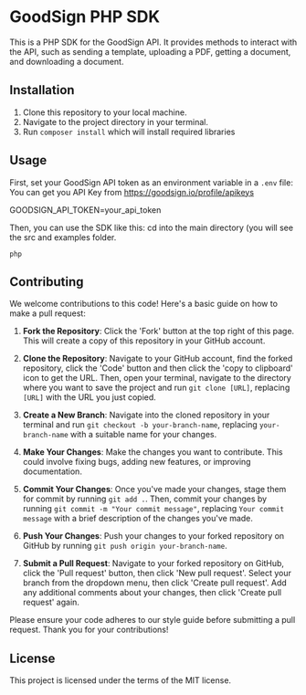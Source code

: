 # GoodSign PHP SDK

This is a PHP SDK for the GoodSign API. It provides methods to interact with the API, such as sending a template, uploading a PDF, getting a document, and downloading a document.

## Installation

1. Clone this repository to your local machine.
2. Navigate to the project directory in your terminal.
3. Run `composer install` which will install required libraries 

## Usage

First, set your GoodSign API token as an environment variable in a `.env` file:
You can get you API Key from https://goodsign.io/profile/apikeys


GOODSIGN_API_TOKEN=your_api_token


Then, you can use the SDK like this:
cd into the main directory (you will see the src and examples folder. 
```
php
```

## Contributing

We welcome contributions to this code! Here's a basic guide on how to make a pull request:

1. **Fork the Repository**: Click the 'Fork' button at the top right of this page. This will create a copy of this repository in your GitHub account.

2. **Clone the Repository**: Navigate to your GitHub account, find the forked repository, click the 'Code' button and then click the 'copy to clipboard' icon to get the URL. Then, open your terminal, navigate to the directory where you want to save the project and run `git clone [URL]`, replacing `[URL]` with the URL you just copied.

3. **Create a New Branch**: Navigate into the cloned repository in your terminal and run `git checkout -b your-branch-name`, replacing `your-branch-name` with a suitable name for your changes.

4. **Make Your Changes**: Make the changes you want to contribute. This could involve fixing bugs, adding new features, or improving documentation.

5. **Commit Your Changes**: Once you've made your changes, stage them for commit by running `git add .`. Then, commit your changes by running `git commit -m "Your commit message"`, replacing `Your commit message` with a brief description of the changes you've made.

6. **Push Your Changes**: Push your changes to your forked repository on GitHub by running `git push origin your-branch-name`.

7. **Submit a Pull Request**: Navigate to your forked repository on GitHub, click the 'Pull request' button, then click 'New pull request'. Select your branch from the dropdown menu, then click 'Create pull request'. Add any additional comments about your changes, then click 'Create pull request' again.

Please ensure your code adheres to our style guide before submitting a pull request. Thank you for your contributions!



## License

This project is licensed under the terms of the MIT license.
